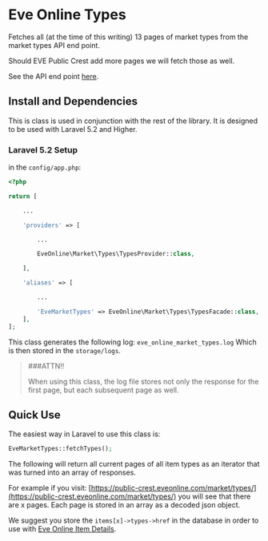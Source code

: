 # Eve Online Types

Fetches all (at the time of this writing) 13 pages of market types from the market types API end point.

Should EVE Public Crest add more pages we will fetch those as well.

See the API end point [here](https://public-crest.eveonline.com/market/types/).

## Install and Dependencies

This is class is used in conjunction with the rest of the library. It is designed to be used with Laravel 5.2 and Higher.

### Laravel 5.2 Setup

in the `config/app.php`:

```php
<?php

return [

    ...

    'providers' => [

        ...

        EveOnline\Market\Types\TypesProvider::class,

    ],

    'aliases' => [

        ...

        'EveMarketTypes' => EveOnline\Market\Types\TypesFacade::class,
    ],
];
```

This class generates the following log: `eve_online_market_types.log` Which is then stored in the `storage/logs`.

> ###ATTN!!
>
> When using this class, the log file stores not only the response for the first page,
> but each subsequent page as well.

## Quick Use

The easiest way in Laravel to use this class is:

```php
EveMarketTypes::fetchTypes();
```

The following will return all current pages of all item types as an iterator that was turned into an array of responses.

For example if you visit: [https://public-crest.eveonline.com/market/types/](https://public-crest.eveonline.com/market/types/) you will see that there are x pages. Each page is stored in an array as a decoded json object.

We suggest you store the `items[x]->types->href` in the database in order to use with [Eve Online Item Details](https://github.com/AdamKyle/EvePublicCrest/blob/master/src/Items/README.md).
